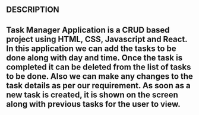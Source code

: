DESCRIPTION
-------------------------------------------------------------------------------------------
Task Manager Application is a CRUD based project using HTML, CSS, Javascript and React.
In this application we can add the tasks to be done along with day and time.
Once the task is completed it can be deleted from the list of tasks to be done.
Also we can make any changes to the task details as per our requirement.
As soon as a new task is created, it is shown on the screen along with previous tasks for the user to view.
-------------------------------------------------------------------------------------------
